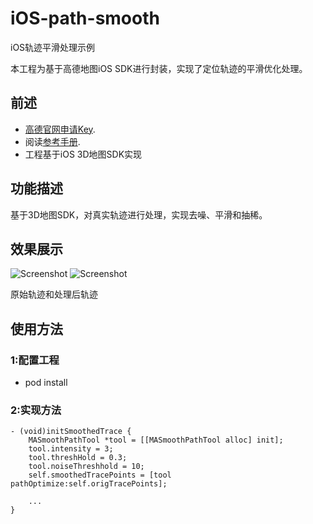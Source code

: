 # iOS-path-smooth
iOS轨迹平滑处理示例

本工程为基于高德地图iOS SDK进行封装，实现了定位轨迹的平滑优化处理。
## 前述 ##
- [高德官网申请Key](http://lbs.amap.com/dev/#/).
- 阅读[参考手册](http://a.amap.com/lbs/static/unzip/iOS_Map_Doc/AMap_iOS_API_Doc_3D/index.html).
- 工程基于iOS 3D地图SDK实现

## 功能描述 ##
基于3D地图SDK，对真实轨迹进行处理，实现去噪、平滑和抽稀。

## 效果展示 ##
![Screenshot]( https://github.com/amap-demo/iOS-path-smooth/blob/master/IMG_0038.PNG )
![Screenshot]( https://github.com/amap-demo/iOS-path-smooth/blob/master/IMG_0039.PNG )

原始轨迹和处理后轨迹

## 使用方法 ##
### 1:配置工程 ###
- pod install

### 2:实现方法 ###

``` 
- (void)initSmoothedTrace {
    MASmoothPathTool *tool = [[MASmoothPathTool alloc] init];
    tool.intensity = 3;
    tool.threshHold = 0.3;
    tool.noiseThreshhold = 10;
    self.smoothedTracePoints = [tool pathOptimize:self.origTracePoints];
    
    ...
}

```
